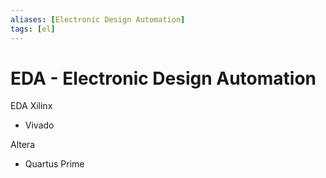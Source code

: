 ```yaml
---
aliases: [Electronic Design Automation]
tags: [el]
---
```

# EDA - Electronic Design Automation
EDA
Xilinx
- Vivado

Altera
- Quartus Prime